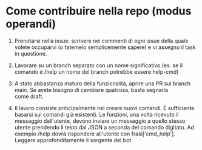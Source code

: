 # Come contribuire nella repo (modus operandi)

1. Prenotarsi nella issue: scrivere nei commenti di ogni issue della quale volete occuparvi (o fatemelo semplicemente sapere) e vi assegno il task in questione.

2. Lavorare su un branch separato con un nome significativo (es. se il comando è /help un nome del branch potrebbe essere help-cmd)

3. A stato abbastanza maturo della funzionalità, aprire una PR sul branch main. Se avete bisogno di cambiare qualcosa, basta segnarla come draft.

4. Il lavoro consiste principalmente nel creare nuovi comandi. È sufficiente basarsi sui comandi già esistenti. Le funzioni, una volta ricevuto il messaggio dall'utente, devono inviare un messaggio a quello stesso utente prendendo il testo dal JSON a seconda del comando digitato. Ad esempio /help dovrà rispondere all'utente con frasi['cmd_help']. Leggere approfonditamente il sorgente del bot.

